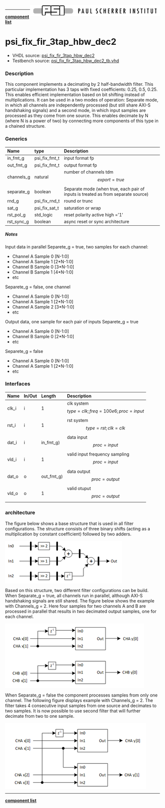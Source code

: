 <img align="right" src="../../doc/psi_logo.png">

***

[**component list**](../README.md)

# psi_fix_fir_3tap_hbw_dec2
 - VHDL source: [psi_fix_fir_3tap_hbw_dec2](../../hdl/psi_fix_fir_3tap_hbw_dec2.vhd)
 - Testbench source: [psi_fix_fir_3tap_hbw_dec2_tb.vhd](../../testbench/psi_fix_fir_3tap_hbw_dec2_tb/psi_fix_fir_3tap_hbw_dec2_tb.vhd)

### Description
This component implements a decimating by 2 half-bandwidth filter. This particular implementation has 3 taps with fixed coefficients: 0.25, 0.5, 0.25. This enables efficient implementation based on bit shifting instead of multiplications. It can be used in a two modes of operation: Separate mode, in which all channels are independently processed (but still share AXI-S handshaking signals) and a second mode, in which input samples are processed as they come from one source. This enables decimate by N (where N is a power of two) by connecting more components of this type in a chained structure.

### Generics
| Name       | type          | Description                              |
|:-----------|:--------------|:-----------------------------------------|
| in_fmt_g   | psi_fix_fmt_t | input format fp                          |
| out_fmt_g  | psi_fix_fmt_t | output format fp                         |
| channels_g | natural       | number of channels tdm $$ export=true $$ |
| separate_g | boolean       | Separate mode (when true, each pair of inputs is treated as from separate source) |
| rnd_g      | psi_fix_rnd_t | round or trunc                           |
| sat_g      | psi_fix_sat_t | saturation or wrap                       |
| rst_pol_g  | std_logic     | reset polarity active high ='1'          |
| rst_sync_g | boolean       | async reset or sync architecture         |


##### Notes
Input data in parallel
Separete_g = true, two samples for each channel:
- Channel A Sample 0 [N-1:0]
- Channel A Sample 1 [2*N-1:0]
- Channel B Sample 0 [3*N-1:0]
- Channel B Sample 1 [4*N-1:0]
- etc


Separete_g = false, one channel
- Channel A Sample 0 [N-1:0]
- Channel A Sample 1 [2*N-1:0]
- Channel A Sample 2 [3*N-1:0]
- etc

Output data, one sample for each pair of inputs
Separete_g = true
- Channel A Sample 0 [N-1:0]
- Channel B Sample 0 [2*N-1:0]
- etc

Separete_g = false
- Channel A Sample 0 [N-1:0]
- Channel A Sample 1 [2*N-1:0]
- etc


### Interfaces
| Name   | In/Out   | Length     | Description                                       |
|:-------|:---------|:-----------|:--------------------------------------------------|
| clk_i  | i        | 1          | clk system $$ type=clk; freq=100e6; proc=input $$ |
| rst_i  | i        | 1          | rst system $$ type=rst; clk=clk $$                |
| dat_i  | i        | in_fmt_g)  | data input $$ proc=input $$                       |
| vld_i  | i        | 1          | valid input frequency sampling $$ proc=input $$   |
| dat_o  | o        | out_fmt_g) | data output $$ proc=output $$                     |
| vld_o  | o        | 1          | valid otuput $$ proc=output $$                    |

### architecture

The figure below shows a base structure that is used in all filter configurations. The structure consists of three binary shifts (acting as a multiplication by constant coefficient) followed by two adders.

<img align="center" src="psi_fix_fir_3tap_hbw_dec2_a.png">

Based on this structure, two different filter configurations can be build. When Separate_g = true, all channels run in parallel, although AXI-S handshaking signals are still shared. The figure below shows the example with Channels_g = 2. Here four samples for two channels A and B are processed in parallel that results in two decimated output samples, one for each channel.

<img align="center" src="psi_fix_fir_3tap_hbw_dec2_b.png">

When Separate_g = false the component processes samples from only one channel. The following figure displays example with Channels_g = 2. The filter takes 4 consecutive input samples from one source and decimates to two samples. It is now possible to use second filter that will further decimate from two to one sample.

<img align="center" src="psi_fix_fir_3tap_hbw_dec2_c.png">

---
[**component list**](../README.md)
